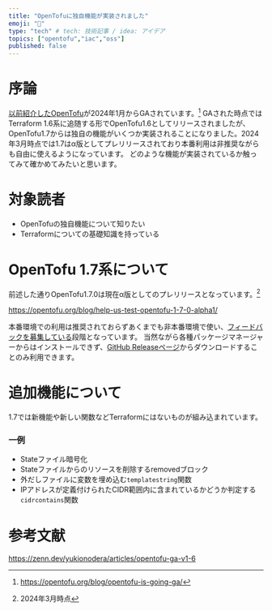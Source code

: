 ```yaml
---
title: "OpenTofuに独自機能が実装されました"
emoji: "📛"
type: "tech" # tech: 技術記事 / idea: アイデア
topics: ["opentofu","iac","oss"]
published: false
---
```


# 序論
[以前紹介したOpenTofu](https://zenn.dev/yuta28/articles/fork-opentf-from-terraform)が2024年1月からGAされています。[^1]
GAされた時点ではTerraform 1.6系に追随する形でOpenTofu1.6としてリリースされましたが、OpenTofu1.7からは独自の機能がいくつか実装されることになりました。2024年3月時点では1.7はα版としてプレリリースされており本番利用は非推奨ながらも自由に使えるようになっています。
どのような機能が実装されているか触ってみて確かめてみたいと思います。

[^1]: https://opentofu.org/blog/opentofu-is-going-ga/

# 対象読者
- OpenTofuの独自機能について知りたい
- Terraformについての基礎知識を持っている

# OpenTofu 1.7系について
前述した通りOpenTofu1.7.0は現在α版としてのプレリリースとなっています。[^2]

https://opentofu.org/blog/help-us-test-opentofu-1-7-0-alpha1/

本番環境での利用は推奨されておらずあくまでも非本番環境で使い、[フィードバックを募集している](https://github.com/opentofu/opentofu/issues/new?assignees=&labels=preview-release-feedback&projects=&template=1_7_0_alpha1_feedback.yml)段階となっています。
当然ながら各種パッケージマネージャーからはインストールできず、[GitHub Releaseページ](https://github.com/opentofu/opentofu/releases/tag/v1.7.0-alpha1)からダウンロードすることのみ利用できます。

[^2]: 2024年3月時点

# 追加機能について
1.7では新機能や新しい関数などTerraformにはないものが組み込まれています。

### 一例

- Stateファイル暗号化
- Stateファイルからのリソースを削除するremovedブロック
- 外だしファイルに変数を埋め込む`templatestring`関数
- IPアドレスが定義付けられたCIDR範囲内に含まれているかどうか判定する`cidrcontains`関数


# 参考文献
https://zenn.dev/yukionodera/articles/opentofu-ga-v1-6